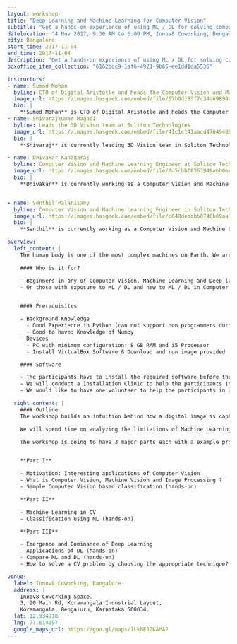 ```yaml
---
layout: workshop
title: "Deep Learning and Machine Learning for Computer Vision"
subtitle: "Get a hands-on experience of using ML / DL for solving computer vision problems"
datelocation: "4 Nov 2017, 9:30 AM to 6:00 PM, Innov8 Coworking, Bengaluru"
city: Bangalore
start_time: 2017-11-04
end_time: 2017-11-04
description: "Get a hands-on experience of using ML / DL for solving computer vision problems"
boxoffice_item_collection: "6162bdc9-1af6-4921-9b65-ee1dd1da5536"

instructors:
- name: Sumod Mohan
  byline: CTO of Digital Aristotle and heads the Computer Vision and Machine Learning at Soliton Technologies
  image_url: https://images.hasgeek.com/embed/file/57b0d183f7c34a69894adaa376f9531f
  bio: |
    **Sumod Mohan** is CTO of Digital Aristotle and heads the Computer Vision and Machine Learning at Soliton Technologies. His experience spans Computer Vision, Machine Learning, 3D Vision, Deep Learning, NLP, Graph Algorithms, Probabilistic Graphical Models, Code Optimization and Parallelization and has worked in the Computer Vision and Machine Learning for past 10+ years. His broad research interest is in application of Graph Algorithms and Probabilistic Graphical Models in Computer Vision and holds an M.S degree from Clemson University, USA with specialization in Intelligent Systems and Robotics. Prior to this after dropping out of his Ph.D program, he worked for HighlightCam Inc, a startup in California where he led Computer Vision Algorithm Development.
- name: Shivarajkumar Magadi
  byline: Leads the 3D Vision team at Soliton Technologies
  image_url: https://images.hasgeek.com/embed/file/41c1c141aacd4764948bba808946a409
  bio: |
    **Shivaraj** is currently leading 3D Vision team in Soliton Technologies and his prior experience includes 3D pose estimation, 3D depth estimation, segmentation, pattern recognition and machine learning. The products developed include Monocular Augmented Reality Application, Classification of manufactured components, Pose Estimation for large nearly-rigid objects etc. He has more than 4+ years experience developing and deploying products in 3D Vision and Machine Vision.

- name: Dhivakar Kanagaraj
  byline: Computer Vision and Machine Learning Engineer at Soliton Technologies
  image_url: https://images.hasgeek.com/embed/file/fd5cbbf8363949abb0ec437609cf6252
  bio: |
    **Dhivakar** is currently working as a Computer Vision and Machine Learning Engineer at Soliton Technologies. He has been working for the past 2+ years on Object detection and Recognition problems  with Computer Vision and Deep Learning. He has also been a co-organizer and in-charge of the Bangalore Computer Vision Meetup (BCVM): a forum for discussing research papers on Computer Vision, Machine Learning and Deep Learning.


- name: Senthil Palanisamy
  byline: Computer Vision and Machine Learning Engineer in Soliton Technologies
  image_url: https://images.hasgeek.com/embed/file/c048debabb0746b09aa3083924b83c7c
  bio: |
    **Senthil** is currently working as a Computer Vision and Machine Learning Engineer in Soliton Technologies. His research interest lies in the intersection of Deep Learning and Graph Algorithms. He completed his bachelor's degree in Electronics and Communication Engineering in Coimbatore Institute of Technology.

overview:
  left_content: |
    The human body is one of the most complex machines on Earth. We are fascinated by how the Human Visual System works. How as a human, we see the world, store the visual information and learn from what we see and recognize patterns from previous experiences. The goal of the workshop is to help build an understanding of how to solve real world problems using Computer Vision with examples. We start from biological motivations for Computer Vision, developing intuitions to solve problems, converting the intuitions into the language of mathematics and finally developing code that represents the mathematics. With the help of Machine Learning and Deep learning, we are able to attain state-of-art performance in many Computer Vision problems. The workshop is meant for those who want to get get a hands-on experience of using ML / DL for solving Computer Vision problems.

    #### Who is it for?

    - Beginners in any of Computer Vision, Machine Learning and Deep learning
    - Or those with exposure to ML / DL and new to ML / DL in Computer Vision


    #### Prerequisites

    - Background Knowledge
      - Good Experience in Python (can not support non programmers during session due to lack of time)
      - Good to have: Knowledge of Numpy
    - Devices
      - PC with minimum configuration: 8 GB RAM and i5 Processor
      - Install VirtualBox Software & Download and run image provided

    #### Software

    - The participants have to install the required software before the session (link will be provided shortly).
    - We will conduct a Installation Clinic to help the participants install the software package one day before the session.
    - We would like to have one volunteer to help the participants in case of any software conflicts

  right_content: |
    #### Outline
    The workshop builds an intuition behind how a digital image is captured, stored and processed. It aims to show what are the traditional and simple object detection mechanisms in Computer Vision and their limitations by examples. Then we show how Machine Learning came to the aid and solved the problems which the traditional CV techniques could not solve.

    We will spend time on analyzing the limitations of Machine Learning and how we can address some of these using the Deep Learning techniques. We will dive into the Black box (DL) and try to understand what each layer is doing and so that we can solve problems in an effective manner. We will finally talk about best practises in solving Computer Vision problems, which technique to use, which parameter to tweak, etc.,

    The workshop is going to have 3 major parts each with a example problems that we will experiment on, using Jupyter notebooks. At the end of the workshop, each participant should be able to build a network using Keras (Python library for Deep Learning), train and test the model. It is going to be a hands-on and with some mathematics, especially suitable for the beginners to Computer Vision or practitioners who have not had a chance to build from basics.


    **Part I**

    - Motivation: Interesting applications of Computer Vision
    - What is Computer Vision, Machine Vision and Image Processing ?
    - Simple Computer Vision based classification (hands-on)

    **Part II**

    - Machine Learning in CV
    - Classification using ML (hands-on)

    **Part III**

    - Emergence and Dominance of Deep Learning
    - Applications of DL (hands-on)
    - Compare ML and DL (hands-on)
    - How to solve a CV problem by choosing the appropriate technique?

venue:
  label: Innov8 Coworking, Bangalore
  address: |
    Innov8 Coworking Space.
    3, 20 Main Rd, Koramangala Industrial Layout, 
    Koramangala, Bengaluru, Karnataka 560034.
  lat: 12.934918
  lng: 77.614097
  google_maps_url: https://goo.gl/maps/1LkNE32KAMA2
---
```

